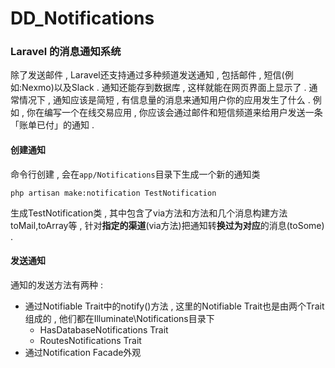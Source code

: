 # DD\_Notifications

### Laravel 的消息通知系统

除了发送邮件 , Laravel还支持通过多种频道发送通知 , 包括邮件 , 短信\(例如:Nexmo\)以及Slack . 通知还能存到数据库 , 这样就能在网页界面上显示了 . 通常情况下 , 通知应该是简短 , 有信息量的消息来通知用户你的应用发生了什么 . 例如 , 你在编写一个在线交易应用 , 你应该会通过邮件和短信频道来给用户发送一条「账单已付」的通知 .

#### 创建通知

命令行创建 , 会在`app/Notifications`目录下生成一个新的通知类

```
php artisan make:notification TestNotification
```

生成TestNotification类 , 其中包含了via方法和方法和几个消息构建方法toMail,toArray等 , 针对**指定的渠道**\(via方法\)把通知转**换过为对应**的消息\(toSome\) .

#### 发送通知

通知的发送方法有两种 :

* 通过Notifiable Trait中的notify\(\)方法 , 这里的Notifiable Trait也是由两个Trait组成的 , 他们都在Illuminate\Notifications目录下
  * HasDatabaseNotifications Trait
  * RoutesNotifications Trait
* 通过Notification Facade外观





